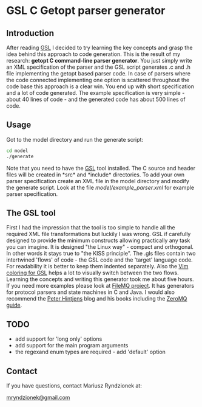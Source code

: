 GSL C Getopt parser generator
=============================

Introduction
------------

After reading [GSL](https://github.com/imatix/gsl) I decided to try learning the key concepts and grasp the idea behind this approach to code generation. This is the result of my research: **getopt C command-line parser generator**.
You just simply write an XML specification of the parser and the GSL script generates .c and .h file implementing the getopt based parser code. In case of parsers where the code connected implementing one option is scattered throughout the code base this approach is a clear win. You end up with short specification and a lot of code generated. The example specification is very simple - about 40 lines of code - and the generated code has about 500 lines of code.

Usage
-----

Got to the model directory and run the generate script:

```sh
cd model
./generate
```

Note that you need to have the [GSL](https://github.com/imatix/gsl) tool installed.
The C source and header files will be created in *src\* and *include\* directories.
To add your own parser specification create an XML file in the model directory and modify the generate script. Look at the file *model/example_parser.xml* for example parser specification.

The GSL tool
------------

First I had the impression that the tool is too simple to handle all the required XML file transformations but luckily I was wrong. GSL if carefully designed to provide the minimum constructs allowing practically any task you can imagine. It is designed "the Linux way" - compact and orthogonal. In other words it stays true to "the KISS principle". The .gls files contain two intertwined 'flows' of code - the GSL code and the 'target' language code. For readability it is better to keep them indented separately. Also the [Vim coloring for GSL](http://www.vim.org/scripts/script.php?script_id=1605) helps a lot to visually switch between the two flows. Learning the concepts and writing this generator took me about five hours. If you need more examples please look at [FileMQ project](https://github.com/zeromq/filemq). It has generators for protocol parsers and state machines in C and Java. I would also recommend the [Peter Hintjens](http://hintjens.com/) blog and his books including the [ZeroMQ guide](http://zguide.zeromq.org/page:all).

TODO
----

- add support for 'long only' options
- add support for the main program arguments
- the regexand enum types are required - add 'default' option

Contact
-------
If you have questions, contact Mariusz Ryndzionek at:

<mryndzionek@gmail.com>
